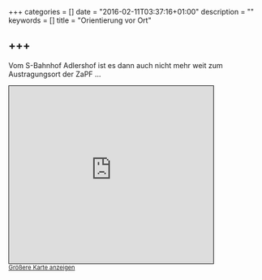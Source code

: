 +++
categories = []
date = "2016-02-11T03:37:16+01:00"
description = ""
keywords = []
title = "Orientierung vor Ort"

+++
---
Vom S-Bahnhof Adlershof ist es dann auch nicht mehr weit zum Austragungsort der ZaPF ...

<iframe width=80% height="350" frameborder="0" scrolling="no" marginheight="0" marginwidth="0" src="http://www.openstreetmap.org/export/embed.html?bbox=13.518612384796143%2C52.427338196064454%2C13.540735244750975%2C52.4385499135805&amp;layer=mapnik&amp;marker=52.43294441135496%2C13.52967381477356" style="border: 1px solid black"></iframe><br/><small><a href="http://www.openstreetmap.org/?mlat=52.4329&amp;mlon=13.5297#map=16/52.4329/13.5297">Größere Karte anzeigen</a></small>

